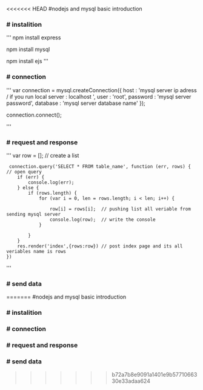 <<<<<<< HEAD
#nodejs and mysql basic introduction 
### # instalition
'''
npm install express

npm install mysql 

npm install ejs 
'''

### # connection 

'''
var connection = mysql.createConnection({
  host     : 'mysql server ip adress / if you run local server : localhost ',
  user     : 'root',
  password : 'mysql server password',
  database : 'mysql server database name'
});

connection.connect();

'''

### # request and response 

'''
var row = [];  // create a list

	 connection.query('SELECT * FROM table_name', function (err, rows) { // open query 
        if (err) {
            console.log(err);
        } else {
            if (rows.length) {
                for (var i = 0, len = rows.length; i < len; i++) {

                    row[i] = rows[i];  // pushing list all veriable from sending mysql server 
                    console.log(row);  // write the console 
                }
                
            }
        }
        res.render('index',{rows:row}) // post index page and its all veriables name is rows 
    })

'''

### # send data 
=======
#nodejs and mysql basic introduction 
### # instalition

### # connection 

### # request and response 

### # send data 
>>>>>>> b72a7b8e9091a1401e9b5771066330e33adaa624
